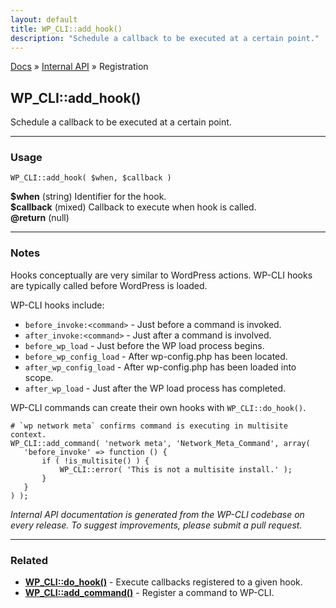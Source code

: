 ```yaml
---
layout: default
title: WP_CLI::add_hook()
description: "Schedule a callback to be executed at a certain point."
---
```


<a href="/docs/">Docs</a> &raquo; <a href="/docs/internal-api/">Internal API</a> &raquo; Registration

## WP_CLI::add_hook()

Schedule a callback to be executed at a certain point.

***

### Usage

    WP_CLI::add_hook( $when, $callback )

<div>
<strong>$when</strong> (string) Identifier for the hook.<br />
<strong>$callback</strong> (mixed) Callback to execute when hook is called.<br />
<strong>@return</strong> (null) <br />
</div>


***

### Notes

Hooks conceptually are very similar to WordPress actions. WP-CLI hooks
are typically called before WordPress is loaded.

WP-CLI hooks include:

* `before_invoke:<command>` - Just before a command is invoked.
* `after_invoke:<command>` - Just after a command is involved.
* `before_wp_load` - Just before the WP load process begins.
* `before_wp_config_load` - After wp-config.php has been located.
* `after_wp_config_load` - After wp-config.php has been loaded into scope.
* `after_wp_load` - Just after the WP load process has completed.

WP-CLI commands can create their own hooks with `WP_CLI::do_hook()`.


    # `wp network meta` confirms command is executing in multisite context.
    WP_CLI::add_command( 'network meta', 'Network_Meta_Command', array(
       'before_invoke' => function () {
           if ( !is_multisite() ) {
               WP_CLI::error( 'This is not a multisite install.' );
           }
       }
    ) );
    


*Internal API documentation is generated from the WP-CLI codebase on every release. To suggest improvements, please submit a pull request.*


***

### Related

<ul>



<li><strong><a href="/docs/internal-api/wp-cli-do-hook/">WP_CLI::do_hook()</a></strong> - Execute callbacks registered to a given hook.</li>


<li><strong><a href="/docs/internal-api/wp-cli-add-command/">WP_CLI::add_command()</a></strong> - Register a command to WP-CLI.</li>



</ul>


